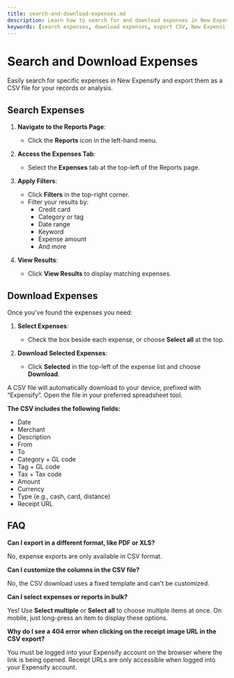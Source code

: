 ```yaml
---
title: search-and-download-expenses.md
description: Learn how to search for and download expenses in New Expensify using filters and export options.
keywords: [search expenses, download expenses, export CSV, New Expensify, expense filters, expense reports]
---
```


<div id="new-expensify" markdown="1">

# Search and Download Expenses

Easily search for specific expenses in New Expensify and export them as a CSV file for your records or analysis.

## Search Expenses

1. **Navigate to the Reports Page**:
   - Click the **Reports** icon in the left-hand menu.

2. **Access the Expenses Tab**:
   - Select the **Expenses** tab at the top-left of the Reports page.

3. **Apply Filters**:
   - Click **Filters** in the top-right corner.
   - Filter your results by:
     - Credit card
     - Category or tag
     - Date range
     - Keyword
     - Expense amount
     - And more

4. **View Results**:
   - Click **View Results** to display matching expenses.

## Download Expenses

Once you've found the expenses you need:

1. **Select Expenses**:
   - Check the box beside each expense, or choose **Select all** at the top.

2. **Download Selected Expenses**:
   - Click **Selected** in the top-left of the expense list and choose **Download**.

A CSV file will automatically download to your device, prefixed with “Expensify”. Open the file in your preferred spreadsheet tool.

**The CSV includes the following fields:**

- Date
- Merchant
- Description
- From
- To
- Category + GL code
- Tag + GL code
- Tax + Tax code
- Amount
- Currency
- Type (e.g., cash, card, distance)
- Receipt URL

## FAQ

**Can I export in a different format, like PDF or XLS?**

No, expense exports are only available in CSV format.

**Can I customize the columns in the CSV file?**

No, the CSV download uses a fixed template and can’t be customized.

**Can I select expenses or reports in bulk?**

Yes! Use **Select multiple** or **Select all** to choose multiple items at once. On mobile, just long-press an item to display these options.

**Why do I see a 404 error when clicking on the receipt image URL in the CSV export?**

You must be logged into your Expensify account on the browser where the link is being opened. Receipt URLs are only accessible when logged into your Expensify account.

</div>
